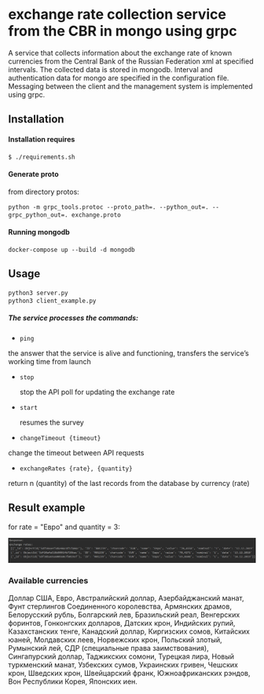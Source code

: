 # exchange rate collection service from the CBR in mongo using grpc

A service that collects information about the exchange rate of known currencies from the Central Bank of the Russian Federation xml at specified intervals. The collected data is stored in mongodb. 
Interval and authentication data for mongo are specified in the configuration file.
Messaging between the client and the management system is implemented using grpc.

## Installation

#### Installation requires
    
    $ ./requirements.sh
 
#### Generate proto
from directory protos:

    python -m grpc_tools.protoc --proto_path=. --python_out=. --grpc_python_out=. exchange.proto
    
#### Running mongodb

    docker-compose up --build -d mongodb

## Usage

    python3 server.py 
    python3 client_example.py

##### The service processes the commands:
-     ping

the answer that the service is alive and functioning, transfers the service’s working time from launch
-     stop

  stop the API poll for updating the exchange rate
-     start

  resumes the survey
-     changeTimeout {timeout}

 change the timeout between API requests
-     exchangeRates {rate}, {quantity}

return n (quantity) of the last records from the database by currency (rate)

## Result example
for rate = "Евро" and quantity = 3:
 
![Image alt](https://github.com/Fridi7/exchange-rate-collector/blob/master/scripts/example_client/result%20example.png)


### Available currencies

Доллар США, Евро, Австралийский доллар, Азербайджанский манат, Фунт стерлингов Соединенного королевства, Армянских драмов, Белорусский рубль, Болгарский лев, Бразильский реал, Венгерских форинтов, Гонконгских долларов, Датских крон, Индийских рупий, Казахстанских тенге, Канадский доллар, Киргизских сомов, Китайских юаней, Молдавских леев, Норвежских крон, Польский злотый, Румынский лей, СДР (специальные права заимствования), Сингапурский доллар, Таджикских сомони, Турецкая лира, Новый туркменский манат, Узбекских сумов, Украинских гривен, Чешских крон, Шведских крон, Швейцарский франк, Южноафриканских рэндов, Вон Республики Корея, Японских иен.
